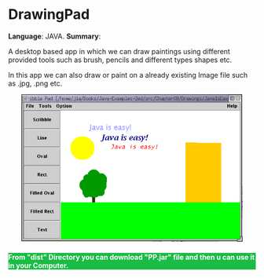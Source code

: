 # DrawingPad

<strong>Language</strong>: JAVA.
<strong>Summary</strong>: <p>A desktop based app in which we can draw paintings using different provided tools such as brush, pencils and different types shapes etc.</p>
<p>In this app we can also draw or paint on a already existing Image file such as .jpg, .png etc.</p>


<p align="center">
  <img src="draw.png" width="450"/>
</p>

<h4 style="background-color:#1abc45;color:#fff">From "dist" Directory you  can download "PP.jar" file  and then u can use it in your Computer. </h4> 
